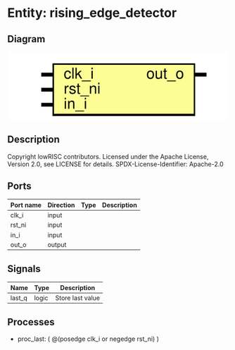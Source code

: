 # Entity: rising_edge_detector

## Diagram

![Diagram](rising_edge_detector.svg "Diagram")
## Description

Copyright lowRISC contributors.
 Licensed under the Apache License, Version 2.0, see LICENSE for details.
 SPDX-License-Identifier: Apache-2.0
 
## Ports

| Port name | Direction | Type | Description |
| --------- | --------- | ---- | ----------- |
| clk_i     | input     |      |             |
| rst_ni    | input     |      |             |
| in_i      | input     |      |             |
| out_o     | output    |      |             |
## Signals

| Name   | Type  | Description       |
| ------ | ----- | ----------------- |
| last_q | logic | Store last value  |
## Processes
- proc_last: ( @(posedge clk_i or negedge rst_ni) )
